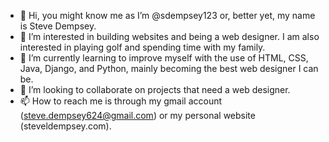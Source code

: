 - 👋 Hi, you might know me as I’m @sdempsey123 or, better yet, my name is Steve Dempsey.
- 👀 I’m interested in building websites and being a web designer. I am also interested in playing golf and spending time with my family.
- 🌱 I’m currently learning to improve myself with the use of HTML, CSS, Java, Django, and Python, mainly becoming the best web designer I can be.
- 💞️ I’m looking to collaborate on projects that need a web designer.
- 📫 How to reach me is through my gmail account (steve.dempsey624@gmail.com) or my personal website (steveldempsey.com).

<!---
sdempsey123/sdempsey123 is a ✨ special ✨ repository because its `README.md` (this file) appears on your GitHub profile.
You can click the Preview link to take a look at your changes.
--->
